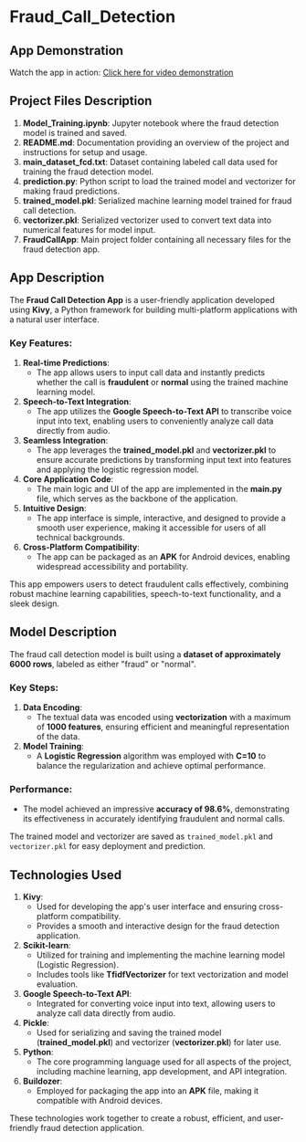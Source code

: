 # Fraud_Call_Detection

## App Demonstration
Watch the app in action: [Click here for video demonstration](https://youtu.be/HEvn57sZI-w)

## Project Files Description

1. **Model_Training.ipynb**: Jupyter notebook where the fraud detection model is trained and saved.
2. **README.md**: Documentation providing an overview of the project and instructions for setup and usage.
3. **main_dataset_fcd.txt**: Dataset containing labeled call data used for training the fraud detection model.
4. **prediction.py**: Python script to load the trained model and vectorizer for making fraud predictions.
5. **trained_model.pkl**: Serialized machine learning model trained for fraud call detection.
6. **vectorizer.pkl**: Serialized vectorizer used to convert text data into numerical features for model input.
7. **FraudCallApp**: Main project folder containing all necessary files for the fraud detection app.

## App Description

The **Fraud Call Detection App** is a user-friendly application developed using **Kivy**, a Python framework for building multi-platform applications with a natural user interface.

### Key Features:
1. **Real-time Predictions**:  
   - The app allows users to input call data and instantly predicts whether the call is **fraudulent** or **normal** using the trained machine learning model.
2. **Speech-to-Text Integration**:  
   - The app utilizes the **Google Speech-to-Text API** to transcribe voice input into text, enabling users to conveniently analyze call data directly from audio.
3. **Seamless Integration**:  
   - The app leverages the **trained_model.pkl** and **vectorizer.pkl** to ensure accurate predictions by transforming input text into features and applying the logistic regression model.
4. **Core Application Code**:  
   - The main logic and UI of the app are implemented in the **main.py** file, which serves as the backbone of the application.
5. **Intuitive Design**:  
   - The app interface is simple, interactive, and designed to provide a smooth user experience, making it accessible for users of all technical backgrounds.
6. **Cross-Platform Compatibility**:  
   - The app can be packaged as an **APK** for Android devices, enabling widespread accessibility and portability.

This app empowers users to detect fraudulent calls effectively, combining robust machine learning capabilities, speech-to-text functionality, and a sleek design.

## Model Description

The fraud call detection model is built using a **dataset of approximately 6000 rows**, labeled as either "fraud" or "normal". 

### Key Steps:
1. **Data Encoding**: 
   - The textual data was encoded using **vectorization** with a maximum of **1000 features**, ensuring efficient and meaningful representation of the data.   
2. **Model Training**: 
   - A **Logistic Regression** algorithm was employed with **C=10** to balance the regularization and achieve optimal performance.

### Performance:
- The model achieved an impressive **accuracy of 98.6%**, demonstrating its effectiveness in accurately identifying fraudulent and normal calls.

The trained model and vectorizer are saved as `trained_model.pkl` and `vectorizer.pkl` for easy deployment and prediction.

## Technologies Used

1. **Kivy**:  
   - Used for developing the app's user interface and ensuring cross-platform compatibility.  
   - Provides a smooth and interactive design for the fraud detection application.
2. **Scikit-learn**:  
   - Utilized for training and implementing the machine learning model (Logistic Regression).  
   - Includes tools like **TfidfVectorizer** for text vectorization and model evaluation.
3. **Google Speech-to-Text API**:  
   - Integrated for converting voice input into text, allowing users to analyze call data directly from audio.
4. **Pickle**:  
   - Used for serializing and saving the trained model (**trained_model.pkl**) and vectorizer (**vectorizer.pkl**) for later use.
5. **Python**:  
   - The core programming language used for all aspects of the project, including machine learning, app development, and API integration.
6. **Buildozer**:  
   - Employed for packaging the app into an **APK** file, making it compatible with Android devices.

These technologies work together to create a robust, efficient, and user-friendly fraud detection application.


